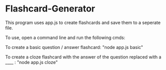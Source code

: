 # Flashcard-Generator

This program uses app.js to create flashcards and save them to a seperate file.

To use, open a command line and run the following cmds:

To create a basic question / answer flashcard:
"node app.js basic"

To create a cloze flashcard with the answer of the question replaced with a ____ :
"node app.js cloze"
